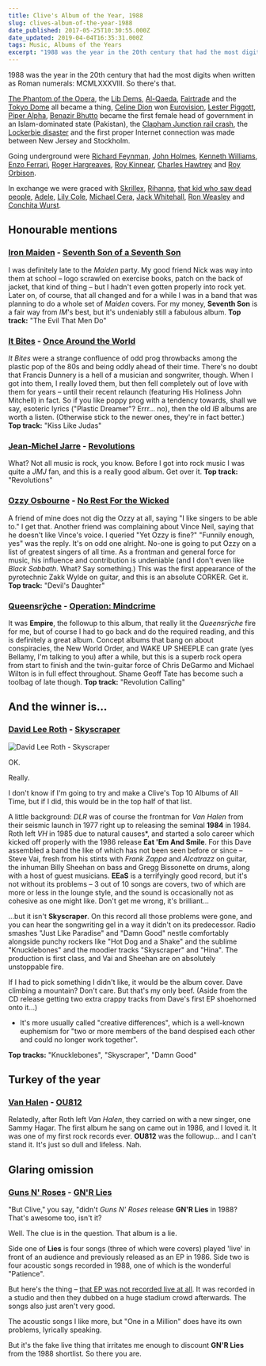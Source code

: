 ```yaml
---
title: Clive's Album of the Year, 1988
slug: clives-album-of-the-year-1988
date_published: 2017-05-25T10:30:55.000Z
date_updated: 2019-04-04T16:35:31.000Z
tags: Music, Albums of the Years
excerpt: "1988 was the year in the 20th century that had the most digits when written as Roman numerals: MCMLXXXVIII. So there's that."
---
```


1988 was the year in the 20th century that had the most digits when written as Roman numerals: MCMLXXXVIII. So there's that.

[The Phantom of the Opera](https://en.wikipedia.org/wiki/The_Phantom_of_the_Opera_(1986_musical)), the [Lib Dems](https://en.wikipedia.org/wiki/Liberal_Democrats_(UK)), [Al-Qaeda](https://en.wikipedia.org/wiki/Al-Qaeda), [Fairtrade](https://en.wikipedia.org/wiki/Fairtrade) and the [Tokyo Dome](https://en.wikipedia.org/wiki/Tokyo_Dome) all became a thing, [Celine Dion](https://en.wikipedia.org/wiki/Celine_Dion) won [Eurovision](https://en.wikipedia.org/wiki/Eurovision_Song_Contest), [Lester Piggott](https://en.wikipedia.org/wiki/Lester_Piggott), [Piper Alpha](https://en.wikipedia.org/wiki/Piper_Alpha), [Benazir Bhutto](https://en.wikipedia.org/wiki/Benazir_Bhutto) became the first female head of government in an Islam-dominated state (Pakistan), the [Clapham Junction rail crash](https://en.wikipedia.org/wiki/Clapham_Junction_rail_crash), the [Lockerbie disaster](https://en.wikipedia.org/wiki/Pan_Am_Flight_103) and the first proper Internet connection was made between New Jersey and Stockholm.

Going underground were [Richard Feynman](https://en.wikipedia.org/wiki/Richard_Feynman), [John Holmes](https://en.wikipedia.org/wiki/John_Holmes_(actor)), [Kenneth Williams](https://en.wikipedia.org/wiki/Kenneth_Williams), [Enzo Ferrari](https://en.wikipedia.org/wiki/Enzo_Ferrari), [Roger Hargreaves](https://en.wikipedia.org/wiki/Roger_Hargreaves), [Roy Kinnear](https://en.wikipedia.org/wiki/Roy_Kinnear), [Charles Hawtrey](https://en.wikipedia.org/wiki/Charles_Hawtrey_(actor_born_1914)) and [Roy Orbison](https://en.wikipedia.org/wiki/Roy_Orbison).

In exchange we were graced with [Skrillex](https://en.wikipedia.org/wiki/Skrillex), [Rihanna](https://en.wikipedia.org/wiki/Rihanna), [that kid who saw dead people](https://en.wikipedia.org/wiki/Haley_Joel_Osment), [Adele](https://en.wikipedia.org/wiki/Adele), [Lily Cole](https://en.wikipedia.org/wiki/Lily_Cole), [Michael Cera](https://en.wikipedia.org/wiki/Michael_Cera), [Jack Whitehall](https://en.wikipedia.org/wiki/Jack_Whitehall), [Ron Weasley](https://en.wikipedia.org/wiki/Rupert_Grint) and [Conchita Wurst](https://en.wikipedia.org/wiki/Conchita_Wurst).

## Honourable mentions

### [Iron Maiden](http://ironmaiden.com/) - [Seventh Son of a Seventh Son](https://www.amazon.co.uk/dp/B00QO3D98C/)

I was definitely late to the *Maiden* party. My good friend Nick was way into them at school – logo scrawled on exercise books, patch on the back of jacket, that kind of thing – but I hadn't even gotten properly into rock yet. Later on, of course, that all changed and for a while I was in a band that was planning to do a whole set of *Maiden* covers. For my money, **Seventh Son** is a fair way from *IM*'s best, but it's undeniably still a fabulous album. **Top track:** "The Evil That Men Do"

### [It Bites](http://www.itbites.com/) - [Once Around the World](https://www.amazon.co.uk/d/Digital-Music/Once-Around-World-Bites/B001I5QO9M/)

*It Bites* were a strange confluence of odd prog throwbacks among the plastic pop of the 80s and being oddly ahead of their time. There's no doubt that Francis Dunnery is a hell of a musician and songwriter, though. When I got into them, I really loved them, but then fell completely out of love with them for years – until their recent relaunch (featuring His Holiness John Mitchell) in fact. So if you like poppy prog with a tendency towards, shall we say, esoteric lyrics ("Plastic Dreamer"? Errr… no), then the old *IB* albums are worth a listen. (Otherwise stick to the newer ones, they're in fact better.) **Top track:** "Kiss Like Judas"

### [Jean-Michel Jarre](https://jeanmicheljarre.com/) - [Revolutions](https://www.amazon.co.uk/Revolutions-Jean-Michel-Jarre/dp/B013J5N28E/)

What? Not all music is rock, you know. Before I got into rock music I was quite a *JMJ* fan, and this is a really good album. Get over it. **Top track:** "Revolutions"

### [Ozzy Osbourne](http://www.ozzy.com/) - [No Rest For the Wicked](https://www.amazon.co.uk/Rest-Wicked-Bonus-Track-Version/dp/B001GTJM4O/)

A friend of mine does not dig the Ozzy at all, saying "I like singers to be able to." I get that. Another friend was complaining about Vince Neil, saying that he doesn't like Vince's voice. I queried "Yet Ozzy is fine?" "Funnily enough, yes" was the reply. It's on odd one alright. No-one is going to put Ozzy on a list of greatest singers of all time. As a frontman and general force for music, his influence and contribution is undeniable (and I don't even like *Black Sabbath*. What? Say something.) This was the first appearance of the pyrotechnic Zakk Wylde on guitar, and this is an absolute CORKER. Get it. **Top track:** "Devil's Daughter"

### [Queensrÿche](http://www.queensrycheofficial.com/) - [Operation: Mindcrime](https://www.amazon.co.uk/d/Digital-Music/Operation-Mindcrime-Deluxe-Queensryche/B001IN7GQ4/)

It was **Empire**, the followup to this album, that really lit the *Queensrÿche* fire for me, but of course I had to go back and do the required reading, and this is definitely a great album. Concept albums that bang on about conspiracies, the New World Order, and WAKE UP SHEEPLE can grate (yes Bellamy, I'm talking to you) after a while, but this is a superb rock opera from start to finish and the twin-guitar force of Chris DeGarmo and Michael Wilton is in full effect throughout. Shame Geoff Tate has become such a toolbag of late though. **Top track:** "Revolution Calling"

## And the winner is…

### [David Lee Roth](https://davidleeroth.com/) - [Skyscraper](https://www.amazon.co.uk/Skyscraper-David-Lee-Roth/dp/B0041ABQIA/)

![David Lee Roth - Skyscraper](/public/images/2017/05/skyscraper.jpg)

OK.

Really.

I don't know if I'm going to try and make a Clive's Top 10 Albums of All Time, but if I did, this would be in the top half of that list.

A little background: *DLR* was of course the frontman for *Van Halen* from their seismic launch in 1977 right up to releasing the seminal **1984** in 1984. Roth left *VH* in 1985 due to natural causes*, and started a solo career which kicked off properly with the 1986 release **Eat 'Em And Smile**. For this Dave assembled a band the like of which has not been seen before or since – Steve Vai, fresh from his stints with *Frank Zappa* and *Alcatrazz* on guitar, the inhuman Billy Sheehan on bass and Gregg Bissonette on drums, along with a host of guest musicians. **EEaS** is a terrifyingly good record, but it's not without its problems – 3 out of 10 songs are covers, two of which are more or less in the lounge style, and the sound is occasionally not as cohesive as one might like. Don't get me wrong, it's brilliant…

…but it isn't **Skyscraper**. On this record all those problems were gone, and you can hear the songwriting gel in a way it didn't on its predecessor. Radio smashes "Just Like Paradise" and "Damn Good" nestle comfortably alongside punchy rockers like "Hot Dog and a Shake" and the sublime "Knucklebones" and the moodier tracks "Skyscraper" and "Hina". The production is first class, and Vai and Sheehan are on absolutely unstoppable fire.

If I had to pick something I didn't like, it would be the album cover. Dave climbing a mountain? Don't care. But that's my only beef. (Aside from the CD release getting two extra crappy tracks from Dave's first EP shoehorned onto it…)

* It's more usually called "creative differences", which is a well-known euphemism for "two or more members of the band despised each other and could no longer work together".

**Top tracks:** "Knucklebones", "Skyscraper", "Damn Good"

## Turkey of the year

### [Van Halen](http://www.van-halen.com/) - [OU812](https://www.amazon.co.uk/OU812-Van-Halen/dp/B003TD7X3W/)

Relatedly, after Roth left *Van Halen*, they carried on with a new singer, one Sammy Hagar. The first album he sang on came out in 1986, and I loved it. It was one of my first rock records ever. **OU812** was the followup… and I can't stand it. It's just so dull and lifeless. Nah.

## Glaring omission

### [Guns N' Roses](http://www.gunsnroses.com/) - [GN'R Lies](https://www.amazon.co.uk/G-N-Lies-Guns-Roses/dp/B001KULBCA/)

"But Clive," you say, "didn't *Guns N' Roses* release **GN'R Lies** in 1988? That's awesome too, isn't it?

Well. The clue is in the question. That album is a lie.

Side one of **Lies** is four songs (three of which were covers) played 'live' in front of an audience and previously released as an EP in 1986. Side two is four acoustic songs recorded in 1988, one of which is the wonderful "Patience".

But here's the thing – [that EP was not recorded live at all](https://en.wikipedia.org/wiki/Live_%3F!*@_Like_a_Suicide). It was recorded in a studio and then they dubbed on a huge stadium crowd afterwards. The songs also just aren't very good.

The acoustic songs I like more, but "One in a Million" does have its own problems, lyrically speaking.

But it's the fake live thing that irritates me enough to discount **GN'R Lies** from the 1988 shortlist. So there you are.
